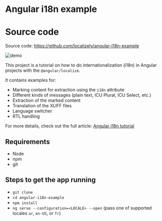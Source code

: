 # Angular i18n example

# Source code
Source code: https://github.com/localizely/angular-i18n-example


![demo](./images/angular-i18n-example.gif)
<br>

This project is a tutorial on how to do internationalization (i18n) in Angular projects with the `@angular/localize`.

It contains examples for:

- Marking content for extraction using the `i18n` attribute
- Different kinds of messages (plain text, ICU Plural, ICU Select, etc.)
- Extraction of the marked content
- Translation of the XLIFF files
- Language switcher
- RTL handling

For more details, check out the full article: [Angular i18n tutorial](https://localizely.com/blog/angular-i18n-tutorial/)

## Requirements

- Node
- npm
- git

## Steps to get the app running

- `git clone`
- `cd angular-i18n-example`
- `npm install`
- `ng serve --configuration=<LOCALE> --open` (pass one of supported locales `ar`, `en-US`, or `fr`)
